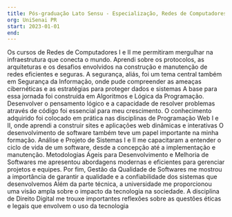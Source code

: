 ```yaml
---
title: Pós-graduação Lato Sensu - Especialização, Redes de Computadores e Programação
org: UniSenai PR
start: 2023-01-01
end:
---
```


Os cursos de Redes de Computadores I e II me permitiram mergulhar na infraestrutura que conecta o mundo. Aprendi sobre os protocolos, as arquiteturas e os desafios envolvidos na construção e manutenção de redes eficientes e seguras. A segurança, aliás, foi um tema central também em Segurança da Informação, onde pude compreender as ameaças cibernéticas e as estratégias para proteger dados e sistemas
A base para essa jornada foi construída em Algoritmos e Lógica da Programação. Desenvolver o pensamento lógico e a capacidade de resolver problemas através de código foi essencial para meu crescimento. O conhecimento adquirido foi colocado em prática nas disciplinas de Programação Web I e II, onde aprendi a construir sites e aplicações web dinâmicas e interativas
O desenvolvimento de software também teve um papel importante na minha formação. Análise e Projeto de Sistemas I e II me capacitaram a entender o ciclo de vida de um software, desde a concepção até a implementação e manutenção. Metodologias Ágeis para Desenvolvimento e Melhoria de Softwares me apresentou abordagens modernas e eficientes para gerenciar projetos e equipes.
Por fim, Gestão da Qualidade de Softwares me mostrou a importância de garantir a qualidade e a confiabilidade dos sistemas que desenvolvemos
Além da parte técnica, a universidade me proporcionou uma visão ampla sobre o impacto da tecnologia na sociedade. A disciplina de Direito Digital me trouxe importantes reflexões sobre as questões éticas e legais que envolvem o uso da tecnologia
